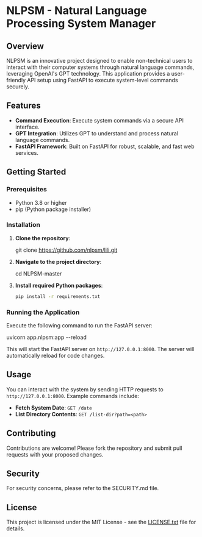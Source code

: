 # NLPSM - Natural Language Processing System Manager

## Overview
NLPSM is an innovative project designed to enable non-technical users to interact with their computer systems through natural language commands, leveraging OpenAI's GPT technology. This application provides a user-friendly API setup using FastAPI to execute system-level commands securely.

## Features
- **Command Execution**: Execute system commands via a secure API interface.
- **GPT Integration**: Utilizes GPT to understand and process natural language commands.
- **FastAPI Framework**: Built on FastAPI for robust, scalable, and fast web services.

## Getting Started

### Prerequisites
- Python 3.8 or higher
- pip (Python package installer)

### Installation

1. **Clone the repository**:

   git clone https://github.com/nlpsm/lili.git
   
2. **Navigate to the project directory**:

   cd NLPSM-master

3. **Install required Python packages**:
   ```bash
   pip install -r requirements.txt
   ```

### Running the Application
Execute the following command to run the FastAPI server:

   uvicorn app.nlpsm:app --reload

This will start the FastAPI server on `http://127.0.0.1:8000`. The server will automatically reload for code changes.

## Usage
You can interact with the system by sending HTTP requests to `http://127.0.0.1:8000`. Example commands include:
- **Fetch System Date**: `GET /date`
- **List Directory Contents**: `GET /list-dir?path=<path>`

## Contributing
Contributions are welcome! Please fork the repository and submit pull requests with your proposed changes.

## Security
For security concerns, please refer to the SECURITY.md file.

## License
This project is licensed under the MIT License - see the [LICENSE.txt](LICENSE.txt) file for details.
